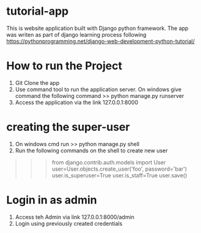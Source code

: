 # tutorial-app
This is website application built with Django python framework. 
The app was writen as part of django learning process following https://pythonprogramming.net/django-web-development-python-tutorial/

# How to run the Project
1. Git Clone the app
2. Use command tool to run the application server. 
On windows give command the following command >> python manage.py runserver 
3. Access the application via the link 127.0.0.1:8000

# creating the super-user
1. On windows cmd run >> python manage.py shell  
2. Run the following commands on the shell to create new user
>>> from django.contrib.auth.models import User
>>> user=User.objects.create_user('foo', password='bar')
>>> user.is_superuser=True
>>> user.is_staff=True
>>> user.save()

# Login in as admin
1. Access teh  Admin via link 127.0.0.1:8000/admin
2. Login using previously created credentials
